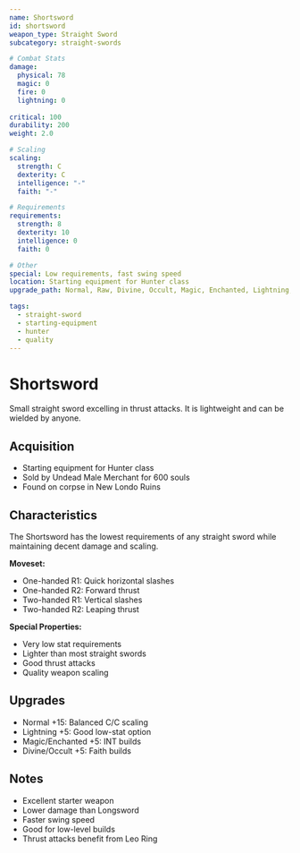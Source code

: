 ```yaml
---
name: Shortsword
id: shortsword
weapon_type: Straight Sword
subcategory: straight-swords

# Combat Stats
damage:
  physical: 78
  magic: 0
  fire: 0
  lightning: 0
  
critical: 100
durability: 200
weight: 2.0

# Scaling
scaling:
  strength: C
  dexterity: C
  intelligence: "-"
  faith: "-"

# Requirements
requirements:
  strength: 8
  dexterity: 10
  intelligence: 0
  faith: 0

# Other
special: Low requirements, fast swing speed
location: Starting equipment for Hunter class
upgrade_path: Normal, Raw, Divine, Occult, Magic, Enchanted, Lightning, Crystal, Fire, Chaos

tags:
  - straight-sword
  - starting-equipment
  - hunter
  - quality
---
```


# Shortsword

Small straight sword excelling in thrust attacks. It is lightweight and can be wielded by anyone.

## Acquisition
- Starting equipment for Hunter class
- Sold by Undead Male Merchant for 600 souls
- Found on corpse in New Londo Ruins

## Characteristics
The Shortsword has the lowest requirements of any straight sword while maintaining decent damage and scaling.

**Moveset:**
- One-handed R1: Quick horizontal slashes
- One-handed R2: Forward thrust
- Two-handed R1: Vertical slashes
- Two-handed R2: Leaping thrust

**Special Properties:**
- Very low stat requirements
- Lighter than most straight swords
- Good thrust attacks
- Quality weapon scaling

## Upgrades
- Normal +15: Balanced C/C scaling
- Lightning +5: Good low-stat option
- Magic/Enchanted +5: INT builds
- Divine/Occult +5: Faith builds

## Notes
- Excellent starter weapon
- Lower damage than Longsword
- Faster swing speed
- Good for low-level builds
- Thrust attacks benefit from Leo Ring